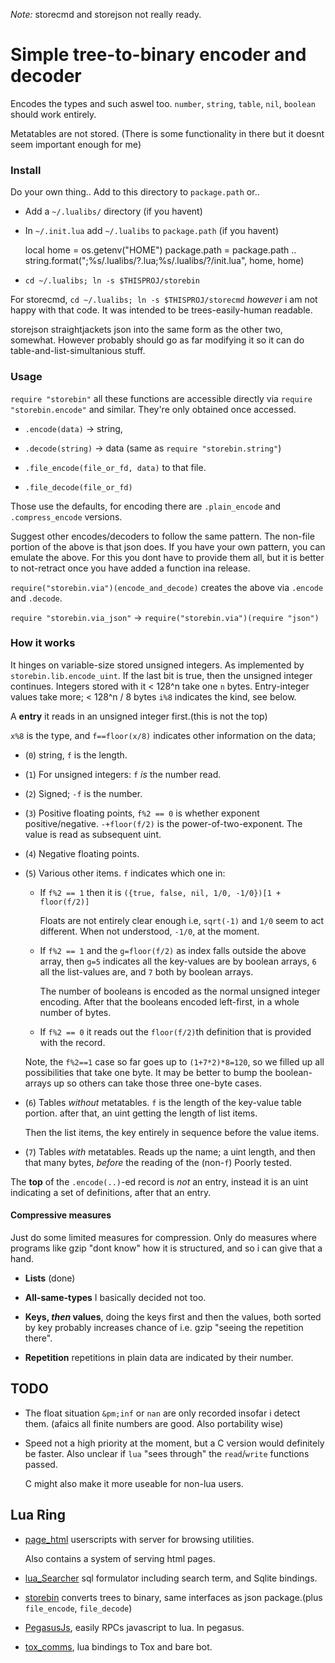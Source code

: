 *Note:* storecmd and storejson not really ready.

# Simple tree-to-binary encoder and decoder
Encodes the types and such aswel too.
`number`, `string`, `table`, `nil`, `boolean` should work entirely.

Metatables are not stored.
(There is some functionality in there but it doesnt seem important enough
for me)

### Install
Do your own thing.. Add to this directory to `package.path` or..

* Add a `~/.lualibs/` directory (if you havent)
* In `~/.init.lua` add `~/.lualibs` to `package.path` (if you havent)

     local home = os.getenv("HOME")
     package.path = package.path ..
         string.format(";%s/.lualibs/?.lua;%s/.lualibs/?/init.lua", home, home)
* `cd ~/.lualibs; ln -s $THISPROJ/storebin`

For storecmd, `cd ~/.lualibs; ln -s $THISPROJ/storecmd` *however* i am not
happy with that code. It was intended to be trees-easily-human readable.

storejson straightjackets json into the same form as the other two, somewhat.
However probably should go as far modifying it so it can do
table-and-list-simultanious stuff.

### Usage
`require "storebin"` all these functions are accessible directly via
`require "storebin.encode"` and similar. They're only obtained once accessed.

* `.encode(data)` &rarr; string,

* `.decode(string)` &rarr; data (same as `require "storebin.string"`)

* `.file_encode(file_or_fd, data)` to that file.

* `.file_decode(file_or_fd)`

Those use the defaults, for encoding there are
`.plain_encode` and `.compress_encode` versions.

Suggest other encodes/decoders to follow the same pattern.
The non-file portion of the above is that json does. If you have your own pattern,
you can emulate the above. For this you dont have to provide them all, but it is
better to not-retract once you have added a function ina release.

`require("storebin.via")(encode_and_decode)`  creates the above via
`.encode` and `.decode`.

`require "storebin.via_json"` &rarr; `require("storebin.via")(require "json")`

### How it works
It hinges on variable-size stored unsigned integers. As implemented by
`storebin.lib.encode_uint`. If the last bit is true, then the unsigned integer
continues. Integers stored with it < 128^n take one `n` bytes.
Entry-integer values take more; < 128^n / 8 bytes `i%8` indicates the kind,
see below.

A **entry** it reads in an unsigned integer first.(this is not the top)

`x%8` is the type, and `f==floor(x/8)` indicates other information on the data;

* (`0`) string, `f` is the length.
* (`1`) For unsigned integers: `f` *is* the number read.
* (`2`) Signed; `-f` is the number.
* (`3`) Positive floating points, `f%2 == 0` is whether exponent
  positive/negative. `-+floor(f/2)` is the power-of-two-exponent.
  The value is read as subsequent uint.
* (`4`) Negative floating points. 
* (`5`) Various other items. `f` indicates which one in:

  + If `f%2 == 1` then it is `({true, false, nil, 1/0, -1/0})[1 + floor(f/2)]`

    Floats are not entirely clear enough i.e, `sqrt(-1)` and `1/0` seem to act
    different. When not understood, `-1/0`, at the moment.
  + If `f%2 == 1`  and the `g=floor(f/2)` as index falls outside the above array,
    then `g=5` indicates all the key-values are by boolean arrays, `6` all the
    list-values are, and `7` both by boolean arrays.

    The number of booleans is encoded as the normal unsigned integer encoding.
    After that the booleans encoded left-first, in a whole number of bytes.
  + If `f%2 == 0` it reads out the `floor(f/2)`th definition that is provided
    with the record.

  Note, the `f%2==1` case so far goes up to `(1+7*2)*8=120`, so we filled up
  all possibilities that take one byte. It may be better to bump the
  boolean-arrays up so others can take those three one-byte cases.

* (`6`) Tables *without* metatables. `f` is the length of the key-value table portion.
  after that, an uint getting the length of list items.

  Then the list items, the key entirely in sequence before the value items.
      
* (`7`) Tables *with* metatables. Reads up the name; a uint length, and then that
  many bytes, *before* the reading of the (non-`f`) Poorly tested.

The **top** of the `.encode(..)`-ed record is *not* an entry, instead it is an uint
indicating a set of definitions, after that an entry.

#### Compressive measures
Just do some limited measures for compression. Only do measures where programs like
gzip "dont know" how it is structured, and so i can give that a hand.

* **Lists** (done)

* **All-same-types** I basically decided not too.

* **Keys, _then_ values**, doing the keys first and then the values, both
  sorted by key probably increases chance of i.e. gzip "seeing the repetition there".

* **Repetition** repetitions in plain data are indicated by their number.

## TODO

* The float situation `&pm;inf` or `nan` are only recorded insofar i detect them.
  (afaics all finite numbers are good. Also portability wise)

* Speed not a high priority at the moment, but a C version would definitely be
  faster. Also unclear if `lua` "sees through" the `read`/`write` functions
  passed.

  C might also make it more useable for non-lua users.

## Lua Ring

* [page_html](https://github.com/o-jasper/page_html) userscripts with server for
  browsing utilities.
  
  Also contains a system of serving html pages.

* [lua_Searcher](https://github.com/o-jasper/lua_Searcher) sql formulator including
  search term, and Sqlite bindings.

* [storebin](https://github.com/o-jasper/storebin) converts trees to binary, same
  interfaces as json package.(plus `file_encode`, `file_decode`)
  
* [PegasusJs](https://github.com/o-jasper/PegasusJs), easily RPCs javascript to
  lua. In pegasus.

* [tox_comms](https://github.com/o-jasper/tox_comms/), lua bindings to Tox and
  bare bot.
